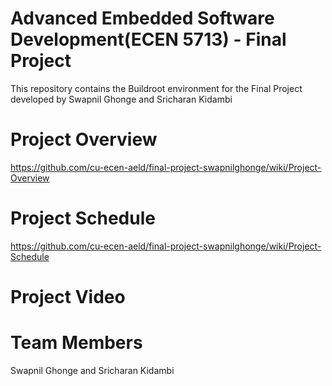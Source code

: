 # Advanced Embedded Software Development(ECEN 5713) - Final Project
This repository contains the Buildroot environment for the Final Project developed by Swapnil Ghonge and Sricharan Kidambi

# Project Overview
https://github.com/cu-ecen-aeld/final-project-swapnilghonge/wiki/Project-Overview
# Project Schedule
https://github.com/cu-ecen-aeld/final-project-swapnilghonge/wiki/Project-Schedule
# Project Video


# Team Members
Swapnil Ghonge and
Sricharan Kidambi
